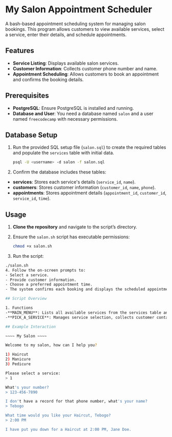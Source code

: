 # My Salon Appointment Scheduler

A bash-based appointment scheduling system for managing salon bookings. This program allows customers to view available services, select a service, enter their details, and schedule appointments.

## Features

- **Service Listing**: Displays available salon services.
- **Customer Information**: Collects customer phone number and name.
- **Appointment Scheduling**: Allows customers to book an appointment and confirms the booking details.

## Prerequisites

- **PostgreSQL**: Ensure PostgreSQL is installed and running.
- **Database and User**: You need a database named `salon` and a user named `freecodecamp` with necessary permissions.

## Database Setup

1. Run the provided SQL setup file (`salon.sql`) to create the required tables and populate the `services` table with initial data.
   ```bash
   psql -U <username> -d salon -f salon.sql
2. Confirm the database includes these tables:
- **services**: Stores each service's details (`service_id`, `name`).
- **customers**: Stores customer information (`customer_id`, `name`, `phone`).
- **appointments**: Stores appointment details (`appointment_id`, `customer_id`, `service_id`, `time`).

## Usage

1. **Clone the repository** and navigate to the script’s directory.

2. Ensure the `salon.sh` script has executable permissions:
   ```bash
   chmod +x salon.sh
3. Run the script:
  ```bash
 ./salon.sh
4. Follow the on-screen prompts to:
- Select a service.
- Provide customer information.
- Choose a preferred appointment time.
- The system confirms each booking and displays the scheduled appointment details.

## Script Overview

1. Functions
-**MAIN_MENU**: Lists all available services from the services table and manages invalid selections.
-**PICK_A_SERVICE**: Manages service selection, collects customer contact information, and schedules the appointment.

## Example Interaction

~~~~ My Salon ~~~~

Welcome to my salon, how can I help you?

1) Haircut
2) Manicure
3) Pedicure

Please select a service:
> 1

What's your number?
> 123-456-7890

I don't have a record for that phone number, what's your name?
> Tebogo

What time would you like your Haircut, Tebogo?
> 2:00 PM

I have put you down for a Haircut at 2:00 PM, Jane Doe.
